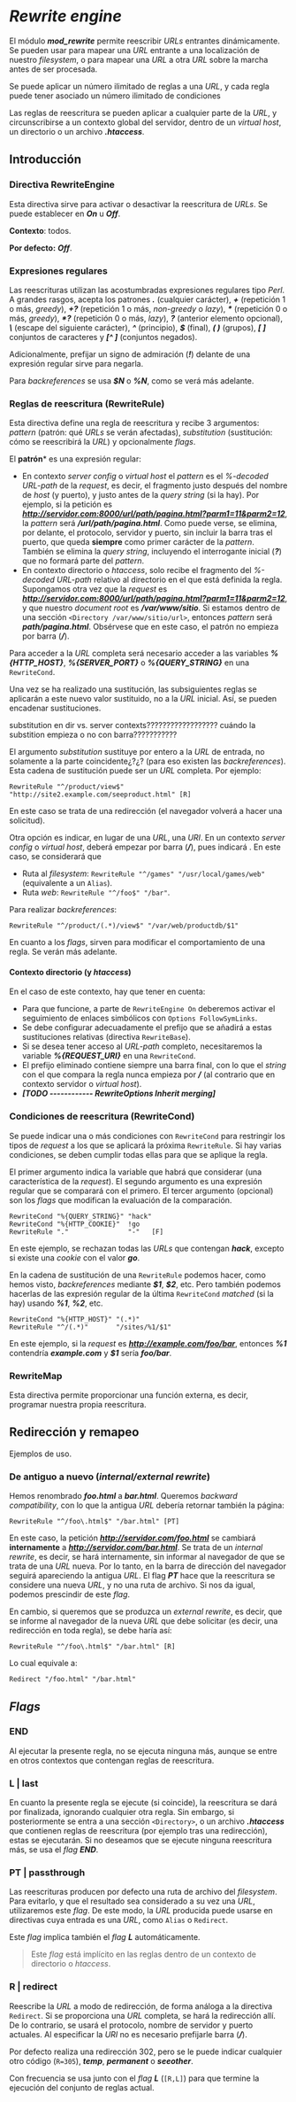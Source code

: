 # *Rewrite engine*

El módulo ***mod_rewrite*** permite reescribir *URLs* entrantes dinámicamente. Se pueden usar para mapear una *URL* entrante a una localización de nuestro *filesystem*, o para mapear una *URL* a otra *URL* sobre la marcha antes de ser procesada.

Se puede aplicar un número ilimitado de reglas a una *URL*, y cada regla puede tener asociado un número ilimitado de condiciones

Las reglas de reescritura se pueden aplicar a cualquier parte de la *URL*, y circunscribirse a un contexto global del servidor, dentro de un *virtual host*, un directorio o un archivo ***.htaccess***.

## Introducción

### Directiva RewriteEngine

Esta directiva sirve para activar o desactivar la reescritura de *URLs*. Se puede establecer en ***On*** u ***Off***.

**Contexto**: todos.

**Por defecto:** ***Off***.

### Expresiones regulares

Las reescrituras utilizan las acostumbradas expresiones regulares tipo *Perl*. A grandes rasgos, acepta los patrones ***.*** (cualquier carácter), ***+*** (repetición 1 o más, *greedy*), ***+?*** (repetición 1 o más, *non-greedy* o *lazy*), ***\**** (repetición 0 o más, *greedy*), ***\*?*** (repetición 0 o más, *lazy*), ***?*** (anterior elemento opcional), ***\\*** (escape del siguiente carácter), ***^*** (principio), ***\$*** (final), ***( )*** (grupos), ***[ ]*** conjuntos de caracteres y ***[^ ]*** (conjuntos negados).

Adicionalmente, prefijar un signo de admiración (***!***) delante de una expresión regular sirve para negarla.

Para *backreferences* se usa ***\$N*** o ***%N***, como se verá más adelante.

### Reglas de reescritura (RewriteRule)

Esta directiva define una regla de reescritura y recibe 3 argumentos: *pattern* (patrón: qué *URLs* se verán afectadas), *substitution* (sustitución: cómo se reescribirá la *URL*) y opcionalmente *flags*.

El **patrón*** es una expresión regular:

- En contexto *server config* o *virtual host* el *pattern* es el *%-decoded URL-path* de la *request*, es decir, el fragmento justo después del nombre de *host* (y puerto), y justo antes de la *query string* (si la hay). Por ejemplo, si la petición es ***http://servidor.com:8000/url/path/pagina.html?parm1=11&parm2=12***, la *pattern* será ***/url/path/pagina.html***. Como puede verse, se elimina, por delante, el protocolo, servidor y puerto, sin incluir la barra tras el puerto, que queda **siempre** como primer carácter de la *pattern*. También se elimina la *query string*, incluyendo el interrogante inicial (***?***) que no formará parte del *pattern*.
- En contexto directorio o *htaccess*, solo recibe el fragmento del *%-decoded URL-path* relativo al directorio en el que está definida la regla. Supongamos otra vez que la *request* es ***http://servidor.com:8000/url/path/pagina.html?parm1=11&parm2=12***, y que nuestro *document root* es ***/var/www/sitio***. Si estamos dentro de una sección `<Directory /var/www/sitio/url>`, entonces *pattern* será ***path/pagina.html***. Obsérvese que en este caso, el patrón no empieza por barra (***/***).

Para acceder a la *URL* completa será necesario acceder a las variables ***%{HTTP_HOST}***, ***%{SERVER_PORT}*** o ***%{QUERY_STRING}*** en una `RewriteCond`.

Una vez se ha realizado una sustitución, las subsiguientes reglas se aplicarán a este nuevo valor sustituido, no a la *URL* inicial. Así, se pueden encadenar sustituciones.




substitution en dir vs. server contexts??????????????????
cuándo la substition empieza o no con barra???????????

El argumento *substitution* sustituye por entero a la *URL* de entrada, no solamente a la parte coincidente¿?¿? (para eso existen las *backreferences*). Esta cadena de sustitución puede ser un *URL* completa. Por ejemplo:

```
RewriteRule "^/product/view$" "http://site2.example.com/seeproduct.html" [R]
```

En este caso se trata de una redirección (el navegador volverá a hacer una solicitud).

Otra opción es indicar, en lugar de una *URL*, una *URI*. En un contexto *server config* o *virtual host*, deberá empezar por barra (***/***), pues indicará . En este caso, se considerará que



- Ruta al *filesystem*: ```RewriteRule "^/games" "/usr/local/games/web"``` (equivalente a un `Alias`).
- Ruta *web*: ```RewriteRule "^/foo$" "/bar"```.







Para realizar *backreferences*:

```
RewriteRule "^/product/(.*)/view$" "/var/web/productdb/$1"
```

En cuanto a los *flags*, sirven para modificar el comportamiento de una regla. Se verán más adelante.

#### Contexto directorio (y *htaccess*)

En el caso de este contexto, hay que tener en cuenta:

- Para que funcione, a parte de `RewriteEngine On` deberemos activar el seguimiento de enlaces simbólicos con `Options FollowSymLinks`.
- Se debe configurar adecuadamente el prefijo que se añadirá a estas sustituciones relativas (directiva `RewriteBase`).
- Si se desea tener acceso al *URL-path* completo, necesitaremos la variable ***%{REQUEST_URI}*** en una `RewriteCond`.
- El prefijo eliminado contiene siempre una barra final, con lo que el *string* con el que compara la regla nunca empieza por ***/*** (al contrario que en contexto servidor o *virtual host*).
- ***[TODO ------------ RewriteOptions Inherit merging]***

### Condiciones de reescritura (RewriteCond)

Se puede indicar una o más condiciones con `RewriteCond` para restringir los tipos de *request* a los que se aplicará la próxima `RewriteRule`. Si hay varias condiciones, se deben cumplir todas ellas para que se aplique la regla.

El primer argumento indica la variable que habrá que considerar (una característica de la *request*). El segundo argumento es una expresión regular que se comparará con el primero. El tercer argumento (opcional) son los *flags* que modifican la evaluación de la comparación.

```
RewriteCond "%{QUERY_STRING}" "hack"
RewriteCond "%{HTTP_COOKIE}"  !go
RewriteRule "."               "-"   [F]
```

En este ejemplo, se rechazan todas las *URLs* que contengan ***hack***, excepto si existe una *cookie* con el valor ***go***.

En la cadena de sustitución de una `RewriteRule` podemos hacer, como hemos visto, *backreferences* mediante ***\$1***, ***\$2***, etc. Pero también podemos hacerlas de las expresión regular de la última `RewriteCond` *matched* (si la hay) usando ***%1***, ***%2***, etc.

```
RewriteCond "%{HTTP_HOST}" "(.*)"
RewriteRule "^/(.*)"       "/sites/%1/$1"
```

En este ejemplo, si la *request* es ***http://example.com/foo/bar***, entonces ***\%1*** contendría ***example.com*** y ***\$1*** sería ***foo/bar***.

### RewriteMap

Esta directiva permite proporcionar una función externa, es decir, programar nuestra propia reescritura.

## Redirección y remapeo

Ejemplos de uso.

### De antiguo a nuevo (*internal/external rewrite*)

Hemos renombrado ***foo.html*** a ***bar.html***. Queremos *backward compatibility*, con lo que la antigua *URL* debería retornar también la página:

```
RewriteRule "^/foo\.html$" "/bar.html" [PT]
```

En este caso, la petición ***http://servidor.com/foo.html*** se cambiará **internamente** a ***http://servidor.com/bar.html***. Se trata de un *internal rewrite*, es decir, se hará internamente, sin informar al navegador de que se trata de una *URL* nueva. Por lo tanto, en la barra de dirección del navegador seguirá apareciendo la antigua *URL*. El flag ***PT*** hace que la reescritura se considere una nueva *URL*, y no una ruta de archivo. Si nos da igual, podemos prescindir de este *flag*.

En cambio, si queremos que se produzca un *external rewrite*, es decir, que se informe al navegador de la nueva *URL* que debe solicitar (es decir, una redirección en toda regla), se debe haría así:

```
RewriteRule "^/foo\.html$" "/bar.html" [R]
```

Lo cual equivale a:

```
Redirect "/foo.html" "/bar.html"
```




















## *Flags*

### END

Al ejecutar la presente regla, no se ejecuta ninguna más, aunque se entre en otros contextos que contengan reglas de reescritura.

### L | last

En cuanto la presente regla se ejecute (si coincide), la reescritura se dará por finalizada, ignorando cualquier otra regla. Sin embargo, si posteriormente se entra a una sección `<Directory>`, o un archivo ***.htaccess*** que contienen reglas de reescritura (por ejemplo tras una redirección), estas se ejecutarán. Si no deseamos que se ejecute ninguna reescritura más, se usa el *flag* ***END***.

### PT | passthrough

Las reescrituras producen por defecto una ruta de archivo del *filesystem*. Para evitarlo, y que el resultado sea considerado a su vez una *URL*, utilizaremos este *flag*. De este modo, la *URL* producida puede usarse en directivas cuya entrada es una *URL*, como `Alias` o `Redirect`.

Este *flag* implica también el *flag* ***L*** automáticamente.

> Este *flag* está implícito en las reglas dentro de un contexto de directorio o *htaccess*.

### R | redirect

Reescribe la *URL* a modo de redirección, de forma análoga a la directiva `Redirect`. Si se proporciona una *URL* completa, se hará la redirección allí. De lo contrario, se usará el protocolo, nombre de servidor y puerto actuales. Al especificar la *URI* no es necesario prefijarle barra (***/***).

Por defecto realiza una redirección 302, pero se le puede indicar cualquier otro código (`R=305`), ***temp***, ***permanent*** o ***seeother***.

Con frecuencia se usa junto con el *flag* ***L*** (`[R,L]`) para que termine la ejecución del conjunto de reglas actual.
